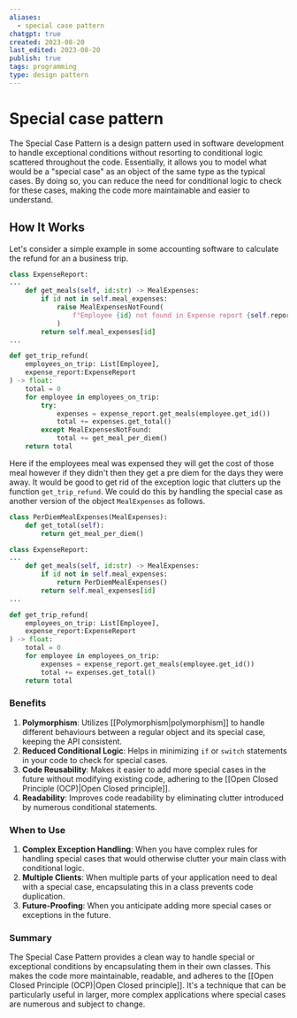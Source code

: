 ```yaml
---
aliases:
  - special case pattern
chatgpt: true
created: 2023-08-20
last_edited: 2023-08-20
publish: true
tags: programming
type: design pattern
---
```

# Special case pattern

The Special Case Pattern is a design pattern used in software development to handle exceptional conditions without resorting to conditional logic scattered throughout the code. Essentially, it allows you to model what would be a "special case" as an object of the same type as the typical cases. By doing so, you can reduce the need for conditional logic to check for these cases, making the code more maintainable and easier to understand.

## How It Works

Let's consider a simple example in some accounting software to calculate the refund for an a business trip.

```python
class ExpenseReport:
...
	def get_meals(self, id:str) -> MealExpenses:
		if id not in self.meal_expenses:
			raise MealExpensesNotFound(
				f"Employee {id} not found in Expense report {self.report_id})"
			)
		return self.meal_expenses[id]
...

def get_trip_refund(
	employees_on_trip: List[Employee],
	expense_report:ExpenseReport
) -> float:
	total = 0
	for employee in employees_on_trip:
		try:
			expenses = expense_report.get_meals(employee.get_id())
			total += expenses.get_total()
		except MealExpensesNotFound:
			total += get_meal_per_diem()
	return total
```

Here if the employees meal was expensed they will get the cost of those meal however if they didn't then they get a pre diem for the days they were away. It would be good to get rid of the exception logic that clutters up the function `get_trip_refund`. We could do this by handling the special case as another version of the object `MealExpenses` as follows.

```python
class PerDiemMealExpenses(MealExpenses):
	def get_total(self):
		return get_meal_per_diem()

class ExpenseReport:
...
	def get_meals(self, id:str) -> MealExpenses:
		if id not in self.meal_expenses:
			return PerDiemMealExpenses()
		return self.meal_expenses[id]
...

def get_trip_refund(
	employees_on_trip: List[Employee],
	expense_report:ExpenseReport
) -> float:
	total = 0
	for employee in employees_on_trip:
		expenses = expense_report.get_meals(employee.get_id())
		total += expenses.get_total()
	return total
```

### Benefits

1. **Polymorphism**: Utilizes [[Polymorphism|polymorphism]] to handle different behaviours between a regular object and its special case, keeping the API consistent.
2. **Reduced Conditional Logic**: Helps in minimizing `if` or `switch` statements in your code to check for special cases.
3. **Code Reusability**: Makes it easier to add more special cases in the future without modifying existing code, adhering to the [[Open Closed Principle (OCP)|Open Closed principle]].
4. **Readability**: Improves code readability by eliminating clutter introduced by numerous conditional statements.

### When to Use

1. **Complex Exception Handling**: When you have complex rules for handling special cases that would otherwise clutter your main class with conditional logic.
2. **Multiple Clients**: When multiple parts of your application need to deal with a special case, encapsulating this in a class prevents code duplication.
3. **Future-Proofing**: When you anticipate adding more special cases or exceptions in the future.

### Summary

The Special Case Pattern provides a clean way to handle special or exceptional conditions by encapsulating them in their own classes. This makes the code more maintainable, readable, and adheres to the [[Open Closed Principle (OCP)|Open Closed principle]]. It's a technique that can be particularly useful in larger, more complex applications where special cases are numerous and subject to change.
